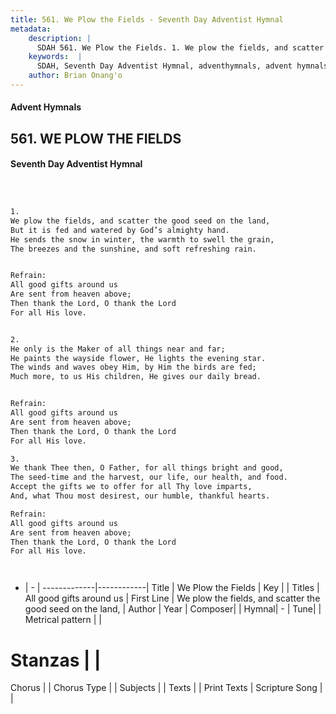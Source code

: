 ```yaml
---
title: 561. We Plow the Fields - Seventh Day Adventist Hymnal
metadata:
    description: |
      SDAH 561. We Plow the Fields. 1. We plow the fields, and scatter the good seed on the land, But it is fed and watered by God’s almighty hand. He sends the snow in winter, the warmth to swell the grain, The breezes and the sunshine, and soft refreshing rain. 
    keywords:  |
      SDAH, Seventh Day Adventist Hymnal, adventhymnals, advent hymnals, We Plow the Fields, We plow the fields, and scatter the good seed on the land, ,All good gifts around us
    author: Brian Onang'o
---
```


#### Advent Hymnals
## 561. WE PLOW THE FIELDS
#### Seventh Day Adventist Hymnal

```txt



1.
We plow the fields, and scatter the good seed on the land,
But it is fed and watered by God’s almighty hand.
He sends the snow in winter, the warmth to swell the grain,
The breezes and the sunshine, and soft refreshing rain.


Refrain:
All good gifts around us
Are sent from heaven above;
Then thank the Lord, O thank the Lord
For all His love.


2.
He only is the Maker of all things near and far;
He paints the wayside flower, He lights the evening star.
The winds and waves obey Him, by Him the birds are fed;
Much more, to us His children, He gives our daily bread.


Refrain:
All good gifts around us
Are sent from heaven above;
Then thank the Lord, O thank the Lord
For all His love.

3.
We thank Thee then, O Father, for all things bright and good,
The seed-time and the harvest, our life, our health, and food.
Accept the gifts we to offer for all Thy love imparts,
And, what Thou most desirest, our humble, thankful hearts.

Refrain:
All good gifts around us
Are sent from heaven above;
Then thank the Lord, O thank the Lord
For all His love.




```

- |   -  |
-------------|------------|
Title | We Plow the Fields |
Key |  |
Titles | All good gifts around us |
First Line | We plow the fields, and scatter the good seed on the land, |
Author | 
Year | 
Composer|  |
Hymnal|  - |
Tune|  |
Metrical pattern | |
# Stanzas |  |
Chorus |  |
Chorus Type |  |
Subjects |  |
Texts |  |
Print Texts | 
Scripture Song |  |
  
